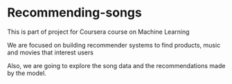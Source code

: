 # Recommending-songs
This is part of project for Coursera course on Machine Learning

We are focused on building recommender systems to find products, music and movies that interest users

Also, we are going to explore the song data and the recommendations made by the model.
